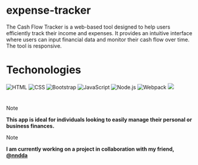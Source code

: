 # expense-tracker
The Cash Flow Tracker is a web-based tool designed to help users efficiently track their income and expenses. It provides an intuitive interface where users can input financial data and monitor their cash flow over time. The tool is responsive.

# Techonologies
![HTML](https://img.shields.io/badge/HTML-E34F26?style=flat-square&logo=html5&logoColor=ffffff)
![CSS](https://img.shields.io/badge/CSS-1572B6?style=flat-square&logo=css3&logoColor=ffffff)
![Bootstrap](https://img.shields.io/badge/Bootstrap-7952B3?style=flat-square&logo=bootstrap&logoColor=ffffff)
![JavaScript](https://img.shields.io/badge/JavaScript-F7DF1E?style=flat-square&logo=javascript&logoColor=000000)
![Node.js](https://img.shields.io/badge/Node.js-339933?style=flat-square&logo=nodedotjs&logoColor=white)
![Webpack](https://img.shields.io/badge/Webpack-8DD6F9?style=flat-square&logo=webpack&logoColor=white)
![](https://img.shields.io/badge/Font%20Awesome-528DD7?style=flat-square&logo=fontawesome&logoColor=ffffff)

#
> [!NOTE]  
> <b>This app is ideal for individuals looking to easily manage their personal or business finances.</b>

> [!NOTE]  
> <b>I am currently working on a project in collaboration with my friend, [@nndda](https://github.com/nndda)</b>
